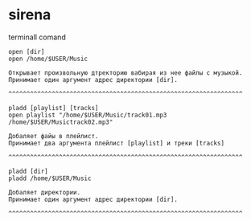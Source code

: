 # sirena

terminall comand

    open [dir]
    open /home/$USER/Music
    
    Открывает произвольную дтректорию вабирая из нее файлы с музыкой.
    Принимает один аргумент адрес директории [dir].
    
    ^^^^^^^^^^^^^^^^^^^^^^^^^^^^^^^^^^^^^^^^^^^^^^^^^^^^^^^^^^^^^^^^^
    
    pladd [playlist] [tracks]
    open playlist "/home/$USER/Music/track01.mp3 /home/$USER/Musictrack02.mp3"
    
    Добаляет файы в плейлист.
    Принимает два аргумента плейлист [playlist] и треки [tracks]
    
    ^^^^^^^^^^^^^^^^^^^^^^^^^^^^^^^^^^^^^^^^^^^^^^^^^^^^^^^^^^^^^^^^^
    
    pladd [dir]
    pladd /home/$USER/Music
    
	Добаляет директории.
    Принимает один аргумент адрес директории [dir].
    
    ^^^^^^^^^^^^^^^^^^^^^^^^^^^^^^^^^^^^^^^^^^^^^^^^^^^^^^^^^^^^^^^^^
